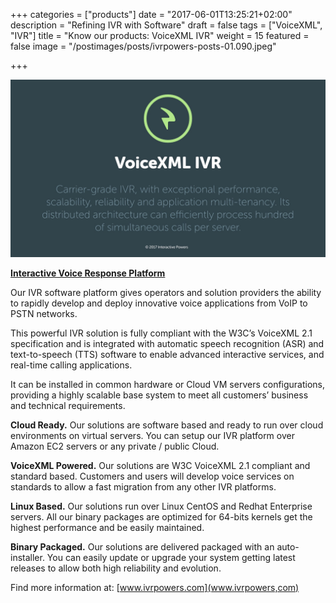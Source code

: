 +++
categories = ["products"]
date = "2017-06-01T13:25:21+02:00"
description = "Refining IVR with Software"
draft = false
tags = ["VoiceXML", "IVR"]
title = "Know our products: VoiceXML IVR"
weight = 15
featured = false
image = "/postimages/posts/ivrpowers-posts-01.090.jpeg"

+++

![VoiceXML IVR logo](/postimages/posts/ivrpowers-posts-01.007.jpeg)

[**Interactive Voice Response Platform**](http://www.ivrpowers.com/voicexml/)

Our IVR software platform gives operators and solution providers the ability to rapidly develop and deploy innovative voice applications from VoIP to PSTN networks.

This powerful IVR solution is fully compliant with the W3C’s VoiceXML 2.1 specification and is integrated with automatic speech recognition (ASR) and text-to-speech (TTS) software to enable advanced interactive services, and real-time calling applications.

It can be installed in common hardware or Cloud VM servers configurations, providing a highly scalable base system to meet all customers’ business and technical requirements.

   **Cloud Ready.** Our solutions are software based and ready to run over cloud environments on virtual servers. You can setup our IVR platform over Amazon EC2 servers or any private / public Cloud.

  **VoiceXML Powered.** Our solutions are W3C VoiceXML 2.1 compliant and standard based. Customers and users will develop voice services on standards to allow a fast migration from any other IVR platforms.

  **Linux Based.** Our solutions run over Linux CentOS and Redhat Enterprise servers. All our binary packages are optimized for 64-bits kernels get the highest performance and be easily maintained.

  **Binary Packaged.** Our solutions are delivered packaged with an auto-installer. You can easily update or upgrade your system getting latest releases to allow both high reliability and evolution.

Find more information at: [www.ivrpowers.com](www.ivrpowers,com)
